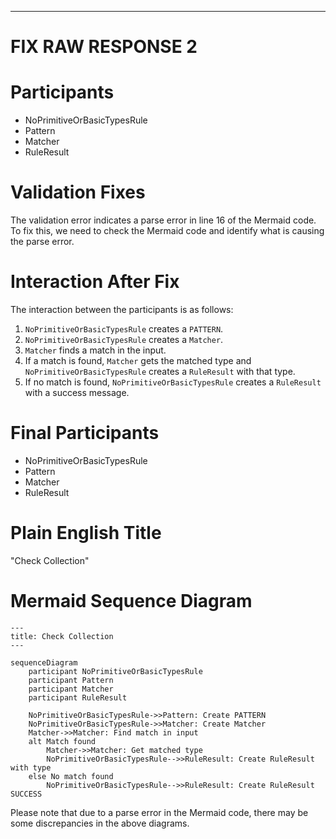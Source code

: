 ----
# FIX RAW RESPONSE 2
# Participants

- NoPrimitiveOrBasicTypesRule
- Pattern
- Matcher
- RuleResult

# Validation Fixes

The validation error indicates a parse error in line 16 of the Mermaid code. To fix this, we need to check the Mermaid code and identify what is causing the parse error.

# Interaction After Fix

The interaction between the participants is as follows:

1. `NoPrimitiveOrBasicTypesRule` creates a `PATTERN`.
2. `NoPrimitiveOrBasicTypesRule` creates a `Matcher`.
3. `Matcher` finds a match in the input.
4. If a match is found, `Matcher` gets the matched type and `NoPrimitiveOrBasicTypesRule` creates a `RuleResult` with that type.
5. If no match is found, `NoPrimitiveOrBasicTypesRule` creates a `RuleResult` with a success message.

# Final Participants

- NoPrimitiveOrBasicTypesRule
- Pattern
- Matcher
- RuleResult

# Plain English Title

"Check Collection"

# Mermaid Sequence Diagram

```mermaid
---
title: Check Collection
---

sequenceDiagram
    participant NoPrimitiveOrBasicTypesRule
    participant Pattern
    participant Matcher
    participant RuleResult

    NoPrimitiveOrBasicTypesRule->>Pattern: Create PATTERN
    NoPrimitiveOrBasicTypesRule->>Matcher: Create Matcher
    Matcher->>Matcher: Find match in input
    alt Match found
        Matcher->>Matcher: Get matched type
        NoPrimitiveOrBasicTypesRule-->>RuleResult: Create RuleResult with type
    else No match found
        NoPrimitiveOrBasicTypesRule-->>RuleResult: Create RuleResult SUCCESS
```

Please note that due to a parse error in the Mermaid code, there may be some discrepancies in the above diagrams.